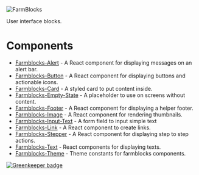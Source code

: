 ![FarmBlocks](https://user-images.githubusercontent.com/7760/31051341-4d280118-a63c-11e7-9e8f-3b375ca8f9a0.png)

User interface blocks.

# Components

* [Farmblocks-Alert](https://github.com/CraveFood/farmblocks/tree/master/packages/alert) - A React component for displaying messages on an alert bar.
* [Farmblocks-Button](https://github.com/CraveFood/farmblocks/tree/master/packages/button) - A React component for displaying buttons and actionable icons.
* [Farmblocks-Card](https://github.com/CraveFood/farmblocks/tree/master/packages/card) - A styled card to put content inside.
* [Farmblocks-Empty-State](https://github.com/CraveFood/farmblocks/tree/master/packages/empty-state) - A placeholder to use on screens without content.
* [Farmblocks-Footer](https://github.com/CraveFood/farmblocks/tree/master/packages/footer) - A React component for displaying a helper footer.
* [Farmblocks-Image](https://github.com/CraveFood/farmblocks/tree/master/packages/image) - A React component for rendering thumbnails.
* [Farmblocks-Input-Text](https://github.com/CraveFood/farmblocks/tree/master/packages/input-text) - A form field to input simple text
* [Farmblocks-Link](https://github.com/CraveFood/farmblocks/tree/master/packages/link) - A React component to create links.
* [Farmblocks-Stepper](https://github.com/CraveFood/farmblocks/tree/master/packages/stepper) - A React component for displaying step to step actions.
* [Farmblocks-Text](https://github.com/CraveFood/farmblocks/tree/master/packages/text) - React components for displaying texts.
* [Farmblocks-Theme](https://github.com/CraveFood/farmblocks/tree/master/packages/theme) - Theme constants for farmblocks components.

[![Greenkeeper badge](https://badges.greenkeeper.io/CraveFood/farmblocks.svg)](https://greenkeeper.io/)
